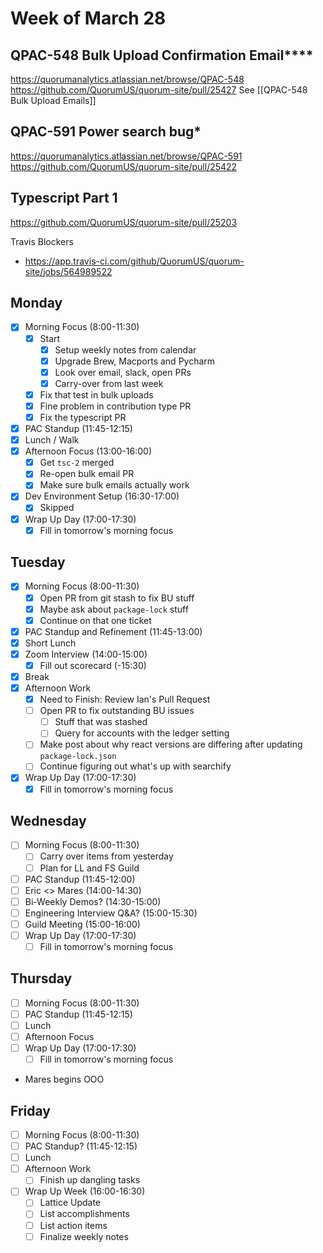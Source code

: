 # Week of March 28
## QPAC-548 Bulk Upload Confirmation Email****
https://quorumanalytics.atlassian.net/browse/QPAC-548
https://github.com/QuorumUS/quorum-site/pull/25427
See [[QPAC-548 Bulk Upload Emails]]

## QPAC-591 Power search bug*
https://quorumanalytics.atlassian.net/browse/QPAC-591
https://github.com/QuorumUS/quorum-site/pull/25422

## Typescript Part 1
https://github.com/QuorumUS/quorum-site/pull/25203

Travis Blockers
 * https://app.travis-ci.com/github/QuorumUS/quorum-site/jobs/564989522

## Monday
 - [x] Morning Focus (8:00-11:30)
	 - [x] Start
		 - [x] Setup weekly notes from calendar
		 - [x] Upgrade Brew, Macports and Pycharm
		 - [x] Look over email, slack, open PRs
		 - [x] Carry-over from last week
	 - [x] Fix that test in bulk uploads
	 - [x] Fine problem in contribution type PR
	 - [x] Fix the typescript PR
 - [x] PAC Standup (11:45-12:15)
 - [x] Lunch / Walk
 - [x] Afternoon Focus (13:00-16:00)
	 - [x] Get `tsc-2` merged
	 - [x] Re-open bulk email PR
	 - [x] Make sure bulk emails actually work
 - [x] Dev Environment Setup (16:30-17:00)
	 - [x] Skipped
 - [x] Wrap Up Day (17:00-17:30)
	 - [x] Fill in tomorrow's morning focus

## Tuesday
 - [x] Morning Focus (8:00-11:30)
	 - [x] Open PR from git stash to fix BU stuff
	 - [x] Maybe ask about `package-lock` stuff
	 - [x] Continue on that one ticket
 - [x] PAC Standup and Refinement (11:45-13:00)
 - [x] Short Lunch
 - [x] Zoom Interview (14:00-15:00)
	 - [x] Fill out scorecard (-15:30)
 - [x] Break
 - [x] Afternoon Work
	 - [x] Need to Finish: Review Ian's Pull Request
	 - [ ] Open PR to fix outstanding BU issues
		 - [ ] Stuff that was stashed
		 - [ ] Query for accounts with the ledger setting
	 - [ ] Make post about why react versions are differing after updating `package-lock.json`
	 - [ ] Continue figuring out what's up with searchify
 - [x] Wrap Up Day (17:00-17:30)
	 - [x] Fill in tomorrow's morning focus

## Wednesday
 - [ ] Morning Focus (8:00-11:30)
	 - [ ] Carry over items from yesterday
	 - [ ] Plan for LL and FS Guild
 - [ ] PAC Standup (11:45-12:00)
 - [ ] Eric <> Mares (14:00-14:30)
 - [ ] Bi-Weekly Demos? (14:30-15:00)
 - [ ] Engineering Interview Q&A? (15:00-15:30)
 - [ ] Guild Meeting  (15:00-16:00)
 - [ ] Wrap Up Day (17:00-17:30)
	 - [ ] Fill in tomorrow's morning focus

## Thursday
 - [ ] Morning Focus (8:00-11:30)
 - [ ] PAC Standup (11:45-12:15)
 - [ ] Lunch
 - [ ] Afternoon Focus
 - [ ] Wrap Up Day (17:00-17:30)
	 - [ ] Fill in tomorrow's morning focus

 - Mares begins OOO

## Friday
 - [ ] Morning Focus (8:00-11:30)
 - [ ] PAC Standup? (11:45-12:15)
 - [ ] Lunch
 - [ ] Afternoon Work
	 - [ ] Finish up dangling tasks
 - [ ] Wrap Up Week (16:00-16:30)
	 - [ ] Lattice Update
	 - [ ] List accomplishments
	 - [ ] List action items
	 - [ ] Finalize weekly notes
